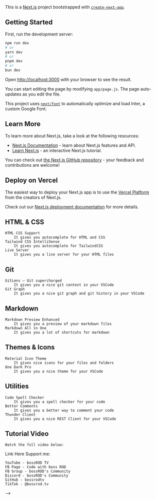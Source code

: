 This is a [Next.js](https://nextjs.org/) project bootstrapped with [`create-next-app`](https://github.com/vercel/next.js/tree/canary/packages/create-next-app).

## Getting Started

First, run the development server:

```bash
npm run dev
# or
yarn dev
# or
pnpm dev
# or
bun dev
```

Open [http://localhost:3000](http://localhost:3000) with your browser to see the result.

You can start editing the page by modifying `app/page.js`. The page auto-updates as you edit the file.

This project uses [`next/font`](https://nextjs.org/docs/basic-features/font-optimization) to automatically optimize and load Inter, a custom Google Font.

## Learn More

To learn more about Next.js, take a look at the following resources:

- [Next.js Documentation](https://nextjs.org/docs) - learn about Next.js features and API.
- [Learn Next.js](https://nextjs.org/learn) - an interactive Next.js tutorial.

You can check out [the Next.js GitHub repository](https://github.com/vercel/next.js/) - your feedback and contributions are welcome!

## Deploy on Vercel

The easiest way to deploy your Next.js app is to use the [Vercel Platform](https://vercel.com/new?utm_medium=default-template&filter=next.js&utm_source=create-next-app&utm_campaign=create-next-app-readme) from the creators of Next.js.

Check out our [Next.js deployment documentation](https://nextjs.org/docs/deployment) for more details.

## HTML & CSS

    HTML CSS Support
        It gives you autocomplete for HTML and CSS
    Tailwind CSS IntelliSense
        It gives you autocomplete for TailwindCSS
    Live Server
        It gives you a live server for your HTML files

## Git

    GitLens — Git supercharged
        It gives you a nice git context in your VSCode
    Git Graph
        It gives you a nice git graph and git history in your VSCode

## Markdown

    Markdown Preview Enhanced
        It gives you a preview of your markdown files
    Markdown All in One
        It gives you a lot of shortcuts for markdown

## Themes & Icons

    Material Icon Theme
        It gives nice icons for your files and folders
    One Dark Pro
        It gives you a nice theme for your VSCode

## Utilities

    Code Spell Checker
        It gives you a spell checker for your code
    Better Comments
        It gives you a better way to comment your code
    Thunder Client
        It gives you a nice REST Client for your VSCode

## Tutorial Video

    Watch the full video below:

Link Here
Support me:

    YouTube - bossROD TV
    FB Page - Code with boss ROD
    FB Group - bossROD's Community
    Discord - bossROD's Community
    GitHub - bossrodtv
    TikTok - @bossrod.tv

-->
